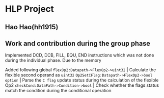 # HLP Project  
## Hao Hao(hh1915)

## Work and contribution during the group phase 

Implemented DCD, DCB, FILL, EQU, END instructions which was not done during the individual phase. Due to the memory 

Added following global 
`flexOp2:Datapath->FlexOp2->uint32` | Calculate the flexible second operand as `uint32`
`Op2SetCFlag:Datapath->FlexOp2->bool option` |  Parse the `C flag` update status during the calculation of the flexible Op2
`checkCond:DataPath->Condition->bool` | Check whether the flags status match the condition during the conditional operation
    






